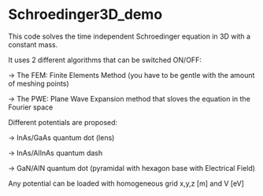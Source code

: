 # Schroedinger3D_demo

This code solves the time independent Schroedinger equation in 3D with a constant mass.

It uses 2 different algorithms that can be switched ON/OFF:

-> The FEM: Finite Elements Method (you have to be gentle with the amount of meshing points)

-> The PWE: Plane Wave Expansion method that sloves the equation in the Fourier space

Different potentials are proposed:

-> InAs/GaAs quantum dot (lens)

-> InAs/AlInAs quantum dash

-> GaN/AlN quantum dot (pyramidal with hexagon base with Electrical Field)

Any potential can be loaded with homogeneous grid x,y,z [m] and V [eV]
